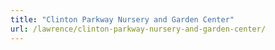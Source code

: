 ```yaml
---
title: "Clinton Parkway Nursery and Garden Center"
url: /lawrence/clinton-parkway-nursery-and-garden-center/
---
```


